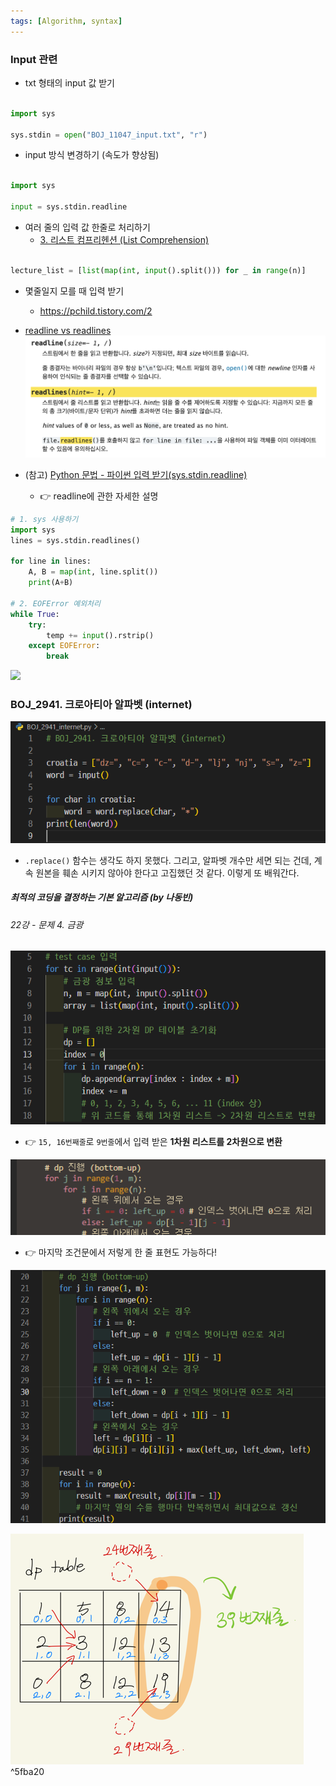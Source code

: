 ```yaml
---
tags: [Algorithm, syntax]
---
```


### Input 관련

- txt 형태의 input 값 받기
```python

import sys

sys.stdin = open("BOJ_11047_input.txt", "r")

```

- input 방식 변경하기 (속도가 향상됨)
```python

import sys

input = sys.stdin.readline

```

- 여러 줄의 입력 값 한줄로 처리하기 
	- [3. 리스트 컴프리헨션 (List Comprehension)](../KDT/Data%20structure/04.%20리스트(List).md#3.%20리스트%20컴프리헨션%20(List%20Comprehension))
```python

lecture_list = [list(map(int, input().split())) for _ in range(n)]

```

- 몇줄일지 모를 때 입력 받기
	- https://pchild.tistory.com/2

- [readline vs readlines](https://docs.python.org/ko/3/library/io.html?highlight=readlines#io.IOBase.readline)
![](assets/알고리즘%20TIP-1.png)
- (참고) [Python 문법 - 파이썬 입력 받기(sys.stdin.readline)](https://velog.io/@yeseolee/Python-%ED%8C%8C%EC%9D%B4%EC%8D%AC-%EC%9E%85%EB%A0%A5-%EC%A0%95%EB%A6%ACsys.stdin.readline)
	- 👉 readline에 관한 자세한 설명

```python
# 1. sys 사용하기
import sys 
lines = sys.stdin.readlines() 

for line in lines: 
	A, B = map(int, line.split()) 
	print(A+B)

# 2. EOFError 예외처리
while True:
	try:
		temp += input().rstrip()
	except EOFError:
		break
```


![](../Algorithm%20(theory)/22.%20DP%20-%20problem&solution.md#^de2e19)

### BOJ_2941. 크로아티아 알파벳 (internet)

![](assets/알고리즘%20TIP.png)
- `.replace()` 함수는 생각도 하지 못했다. 그리고, 알파벳 개수만 세면 되는 건데, 계속 원본을 훼손 시키지 않아야 한다고 고집했던 것 같다. 이렇게 또 배워간다.  


##### 최적의 코딩을 결정하는 기본 알고리즘 (by 나동빈)
###### 22강 - 문제 4. 금광
![](assets/알고리즘%20TIP-2.png)
- 👉 `15, 16번째줄`로 `9번줄`에서 입력 받은 **1차원 리스트를 2차원으로 변환**

![](assets/알고리즘%20TIP-3.png)
- 👉 마지막 조건문에서 저렇게 한 줄 표현도 가능하다!

![](assets/알고리즘%20TIP-4.png)

![](assets/알고리즘%20TIP-5.png) ^5fba20